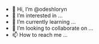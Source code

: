- 👋 Hi, I’m @odeshloryn
- 👀 I’m interested in ...
- 🌱 I’m currently learning ...
- 💞️ I’m looking to collaborate on ...
- 📫 How to reach me ...

<!---
odeshloryn/odeshloryn is a ✨ special ✨ repository because its `README.md` (this file) appears on your GitHub profile.
You can click the Preview link to take a look at your changes.
--->
